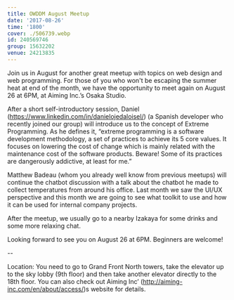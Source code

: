 ```yaml
---
title: OWDDM August Meetup
date: '2017-08-26'
time: '1800'
cover: ./506739.webp
id: 240569746
group: 15632202
venue: 24213835
---
```


Join us in August for another great meetup with topics on web design and web programming. For those of you who won't be escaping the summer heat at end of the month, we have the opportunity to meet again on August 26 at 6PM, at Aiming Inc.’s Osaka Studio.

After a short self-introductory session, Daniel (https://www.linkedin.com/in/danielojedaloisel/) (a Spanish developer who recently joined our group) will introduce us to the concept of Extreme Programming. As he defines it, “extreme programming is a software development methodology, a set of practices to achieve its 5 core values. It focuses on lowering the cost of change which is mainly related with the maintenance cost of the software products. Beware! Some of its practices are dangerously addictive, at least for me.”

Matthew Badeau (whom you already well know from previous meetups) will continue the chatbot discussion with a talk about the chatbot he made to collect temperatures from around his office. Last month we saw the UI/UX perspective and this month we are going to see what toolkit to use and how it can be used for internal company projects.

After the meetup, we usually go to a nearby Izakaya for some drinks and some more relaxing chat.

Looking forward to see you on August 26 at 6PM. Beginners are welcome!

--

Location: You need to go to Grand Front North towers, take the elevator up to the sky lobby (9th floor) and then take another elevator directly to the 18th floor. You can also check out Aiming Inc’ (http://aiming-inc.com/en/about/access/)s website for details.
